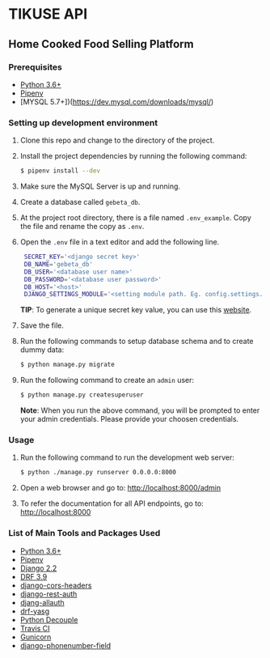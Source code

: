 # TIKUSE API
## Home Cooked Food Selling Platform


### Prerequisites
* [Python 3.6+](https://www.python.org/downloads/)
* [Pipenv](https://pipenv.readthedocs.io/en/latest/)
* [MYSQL 5.7+])(https://dev.mysql.com/downloads/mysql/)


### Setting up development environment

1. Clone this repo and change to the directory of the project.
2. Install the project dependencies by running the following command:

   ```bash
   $ pipenv install --dev
   ```
3. Make sure the MySQL Server is up and running.

4. Create a database called `gebeta_db`.

5. At the project root directory, there is a file named `.env_example`. Copy the file and rename the copy as `.env`.

6. Open the `.env` file in a text editor and add the following line.

   ```bash
    SECRET_KEY='<django secret key>'
    DB_NAME='gebeta_db'
    DB_USER='<database user name>'
    DB_PASSWORD='<database user password>'
    DB_HOST='<host>'
    DJANGO_SETTINGS_MODULE='<setting module path. Eg. config.settings.local>'

   ```

   **TIP**: To generate a unique secret key value, you can use this [website](https://djecrety.ir/).

7. Save the file.

8. Run the following commands to setup database schema and to create dummy data:

    ```bash
    $ python manage.py migrate
    ```

9. Run the following command to create an `admin` user:

    ```bash
    $ python manage.py createsuperuser
    ```

    **Note**: When you run the above command, you will be prompted to enter your admin credentials. Please provide your choosen credentials.


### Usage
1. Run the following command to run the development web server:

    ```bash
    $ python ./manage.py runserver 0.0.0.0:8000
    ```

2. Open a web browser and go to: [http://localhost:8000/admin](http://localhost:8000/admin)

3. To refer the documentation for all API endpoints, go to: [http://localhost:8000](http://localhost:8000)


### List of Main Tools and Packages Used
* [Python 3.6+](https://www.python.org/downloads/)
* [Pipenv](https://pipenv.readthedocs.io/en/latest/)
* [Django 2.2](https://www.djangoproject.com/download/)
* [DRF 3.9](https://www.django-rest-framework.org/)
* [django-cors-headers](https://pypi.org/project/django-cors-headers/)
* [django-rest-auth](https://django-rest-auth.readthedocs.io/en/latest/installation.html)
* [djang-allauth](https://django-allauth.readthedocs.io/en/latest/installation.html)
* [drf-yasg](https://drf-yasg.readthedocs.io/en/stable/)
* [Python Decouple](https://github.com/henriquebastos/python-decouple)
* [Travis CI](https://travis-ci.org/)
* [Gunicorn](https://gunicorn.org/)
* [django-phonenumber-field](https://github.com/stefanfoulis/django-phonenumber-field)
